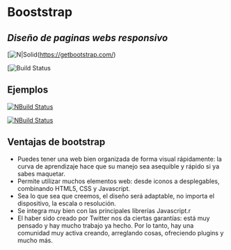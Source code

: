 # Booststrap
## _Diseño de paginas webs responsivo_

[![N|Solid](https://getbootstrap.com/docs/4.0/assets/img/favicons/favicon-32x32.png)(https://getbootstrap.com/)

[![Build Status](https://www.lucushost.com/blog/wp-content/uploads/2019/10/bootstrap.png)

## Ejemplos
[![NBuild Status](https://getbootstrap.com/docs/5.0/assets/img/examples/headers.png)](https://getbootstrap.com/docs/5.0/examples/headers/)

[![NBuild Status](https://getbootstrap.com/docs/5.0/assets/img/examples/sidebars.png)](https://getbootstrap.com/docs/5.0/examples/headers/)

## Ventajas de bootstrap

- Puedes tener una web bien organizada de forma visual rápidamente: la curva de aprendizaje hace que su manejo sea asequible y rápido si ya sabes maquetar.
- Permite utilizar muchos elementos web: desde iconos a desplegables, combinando HTML5, CSS y Javascript.
- Sea lo que sea que creemos, el diseño será adaptable, no importa el dispositivo, la escala o resolución.
- Se integra muy bien con las principales librerías Javascript.r
- El haber sido creado por Twitter nos da ciertas garantías: está muy pensado y hay mucho trabajo ya hecho. Por lo tanto, hay una comunidad muy activa creando, arreglando cosas, ofreciendo plugins y mucho más.


